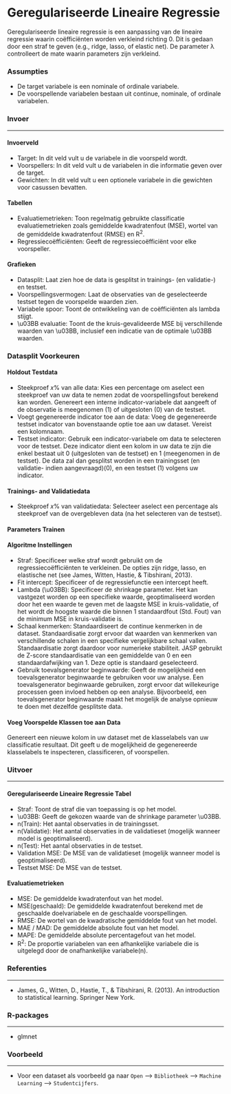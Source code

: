 Geregulariseerde Lineaire Regressie
===

Geregulariseerde lineaire regressie is een aanpassing van de lineaire regressie waarin coëfficiënten worden verkleind richting 0. Dit is gedaan door een straf te geven (e.g., ridge, lasso, of elastic net). De parameter λ controlleert de mate waarin parameters zijn verkleind.

### Assumpties
- De target variabele is een nominale of ordinale variabele.
- De voorspellende variabelen bestaan uit continue, nominale, of ordinale variabelen.

### Invoer 
-------
#### Invoerveld 
- Target: In dit veld vult u de variabele in die voorspeld wordt. 
- Voorspellers: In dit veld vult u de variabelen in die informatie geven over de target. 
- Gewichten: In dit veld vult u een optionele variabele in die gewichten voor casussen bevatten.

#### Tabellen  
- Evaluatiemetrieken: Toon regelmatig gebruikte classificatie evaluatiemetrieken zoals gemiddelde kwadratenfout (MSE), wortel van de gemiddelde kwadratenfout (RMSE) en R<sup>2</sup>.
- Regressiecoëfficiënten: Geeft de regressiecoëfficiënt voor elke voorspeller.

#### Grafieken
- Datasplit: Laat zien hoe de data is gesplitst in trainings- (en validatie-) en testset.
- Voorspellingsvermogen: Laat de observaties van de geselecteerde testset tegen de voorspelde waarden zien.
- Variabele spoor: Toont de ontwikkeling van de coëfficiënten als lambda stijgt.
- \u03BB evaluatie: Toont de the kruis-gevalideerde MSE bij verschillende waarden van \u03BB, inclusief een indicatie van de optimale \u03BB waarden.

### Datasplit Voorkeuren
#### Holdout Testdata
- Steekproef *x*% van alle data: Kies een percentage om aselect een steekproef van uw data te nemen zodat de voorspellingsfout berekend kan worden. Genereert een interne indicator-variabele dat aangeeft of de observatie is meegenomen (1) of uitgesloten (0) van de testset.
- Voegt gegenereerde indicator toe aan de data: Voeg de gegenereerde testset indicator van bovenstaande optie toe aan uw dataset. Vereist een kolomnaam.
- Testset indicator: Gebruik een indicator-variabele om data te selecteren voor de testset. Deze indicator dient een kolom in uw data te zijn die enkel bestaat uit 0 (uitgesloten van de testset) en 1 (meegenomen in de testset). De data zal dan gesplitst worden in een trainingsset (en validatie- indien aangevraagd)(0), en een testset (1) volgens uw indicator.

#### Trainings- and Validatiedata
- Steekproef *x*% van validatiedata: Selecteer aselect een percentage als steekproef van de overgebleven data (na het selecteren van de testset).

#### Parameters Trainen
#### Algoritme Instellingen
- Straf: Specificeer welke straf wordt gebruikt om de regressiecoëfficiënten te verkleinen. De opties zijn ridge, lasso, en elastische net (see James, Witten, Hastie, & Tibshirani, 2013).
- Fit intercept: Specificeer of de regressiefunctie een intercept heeft.
- Lambda (\u03BB): Specificeer de shrinkage parameter. Het kan vastgezet worden op een specifieke waarde, geoptimaliseerd worden door het een waarde te geven met de laagste MSE in kruis-validatie, of het wordt de hoogste waarde die binnen 1 standaardfout (Std. Fout) van de minimum MSE in kruis-validatie is.
- Schaal kenmerken: Standaardiseert de continue kenmerken in de dataset. Standaardisatie zorgt ervoor dat waarden van kenmerken van verschillende schalen in een specifieke vergelijkbare schaal vallen. Standaardisatie zorgt daardoor voor numerieke stabiliteit. JASP gebruikt de Z-score standaardisatie van een gemiddelde van 0 en een standaardafwijking van 1. Deze optie is standaard geselecteerd.
- Gebruik toevalsgenerator beginwaarde: Geeft de mogelijkheid een toevalsgenerator beginwaarde te gebruiken voor uw analyse. Een toevalsgenerator beginwaarde gebruiken, zorgt ervoor dat willekeurige processen geen invloed hebben op een analyse. Bijvoorbeeld, een toevalsgenerator beginwaarde maakt het mogelijk de analyse opnieuw te doen met dezelfde gesplitste data.

#### Voeg Voorspelde Klassen toe aan Data
Genereert een nieuwe kolom in uw dataset met de klasselabels van uw classificatie resultaat. Dit geeft u de mogelijkheid de gegenereerde klasselabels te inspecteren, classificeren, of voorspellen.

### Uitvoer
-------

#### Geregulariseerde Lineaire Regressie Tabel
- Straf: Toont de straf die van toepassing is op het model.
- \u03BB: Geeft de gekozen waarde van de shrinkage parameter \u03BB.
- n(Train): Het aantal observaties in de trainingsset.
- n(Validatie): Het aantal observaties in de validatieset (mogelijk wanneer model is geoptimaliseerd).
- n(Test): Het aantal observaties in de testset.
- Validation MSE: De MSE van de validatieset (mogelijk wanneer model is geoptimaliseerd).
- Testset MSE: De MSE van de testset.

#### Evaluatiemetrieken
- MSE: De gemiddelde kwadratenfout van het model.
- MSE(geschaald): De gemiddelde kwadratenfout berekend met de geschaalde doelvariabele en de geschaalde voorspellingen.
- RMSE: De wortel van de kwadratische gemiddelde fout van het model.
- MAE / MAD: De gemiddelde absolute fout van het model.
- MAPE: De gemiddelde absolute percentagefout van het model.
- R<sup>2</sup>: De proportie variabelen van een afhankelijke variabele die is uitgelegd door de onafhankelijke variabele(n).

### Referenties
-------
- James, G., Witten, D., Hastie, T., & Tibshirani, R. (2013). An introduction to statistical learning. Springer New York.

### R-packages 
--- 
- glmnet

### Voorbeeld 
--- 
- Voor een dataset als voorbeeld ga naar `Open` --> `Bibliotheek` --> `Machine Learning` --> `Studentcijfers`.  
